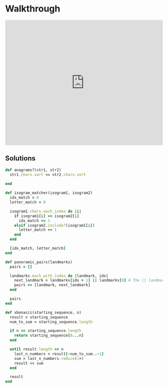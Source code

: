 # Walkthrough

<iframe src="https://player.vimeo.com/video/196825780?rel=0&autoplay=1" width="100%" height="400px" frameborder="0" webkitallowfullscreen="" mozallowfullscreen="" allowfullscreen="" style="line-height: 1.6em;" rel="line-height: 1.6em;"></iframe>


## Solutions

```ruby
def anagrams?(str1, str2)
  str1.chars.sort == str2.chars.sort
  
end

def isogram_matcher(isogram1, isogram2)
  idx_match = 0
  letter_match = 0

  isogram1.chars.each_index do |i|
    if isogram1[i] == isogram2[i]
      idx_match += 1
    elsif isogram2.include?(isogram1[i])
      letter_match += 1
    end
  end

  [idx_match, letter_match]
end

def panoramic_pairs(landmarks)
  pairs = []

  landmarks.each_with_index do |landmark, idx|
    next_landmark = landmarks[idx + 1] || landmarks[0] # The || landmarks[0] allows us to wrap!
    pairs << [landmark, next_landmark]
  end

  pairs
end

def xbonacci(starting_sequence, n)
  result = starting_sequence
  num_to_sum = starting_sequence.length

  if n <= starting_sequence.length
    return starting_sequence[0...n]
  end

  until result.length == n
    last_n_numbers = result[-num_to_sum..-1]
    sum = last_n_numbers.reduce(:+)
    result << sum
  end

  result
end
```
